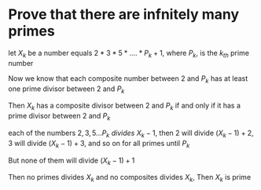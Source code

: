 # Prove that there are infnitely many primes

let $X_k$ be a number equals $2*3*5*....*P_k+1$, where $P_k$, is the $k_{th}$ prime number

Now we know that each composite number between $2$ and $P_k$ has at least one prime divisor between $2$ and $P_k$

Then $X_k$ has a composite divisor between $2$ and $P_k$ if and only if it has a prime divisor between $2$ and $P_k$

each of the numbers $2, 3, 5...P_k$ $divides$ $X_k-1$, then 2 will divide $(X_k-1)+2$, 3 will divide $(X_k-1) + 3$, and so on for all primes until $P_k$

But none of them will divide $(X_k - 1) + 1$

Then no primes divides $X_k$ and no composites divides $X_k$, Then $X_k$ is prime
